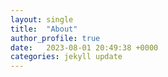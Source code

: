 ```yaml
---
layout: single
title:  "About"
author_profile: true
date:   2023-08-01 20:49:38 +0000
categories: jekyll update
---
```


